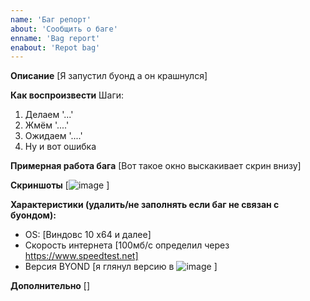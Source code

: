 ```yaml
---
name: 'Баг репорт'
about: 'Сообщить о баге'
enname: 'Bag report'
enabout: 'Repot bag'
---
```

<!-- НАЧАЛО КОММЕНТА
Всё что в скобочках [] вот сюда и пиши свой текст
КОНЕЦ КОММЕНТА -->
**Описание**
[Я запустил буонд а он крашнулся]

**Как воспроизвести**
Шаги:
1. Делаем '...'
2. Жмём '....'
3. Ожидаем '....'
4. Ну и вот ошибка <!-- и дальше если шагов больше -->

**Примерная работа бага**
[Вот такое окно выскакивает скрин внизу]

**Скриншоты**
[![image](https://user-images.githubusercontent.com/36476150/137185840-85f7e078-3a9b-43e4-85df-f2f86c6c3570.png)
]

**Характеристики (удалить/не заполнять если баг не связан с буондом):**
 - OS: [Виндовс 10 х64 и далее]
 - Скорость интернета [100мб/с определил через https://www.speedtest.net]
 - Версия BYOND [я глянул версию в ![image](https://user-images.githubusercontent.com/36476150/137185073-4a0a7569-2eee-4bae-8501-f7e44eaadd80.png)
]

**Дополнительно**
[]
